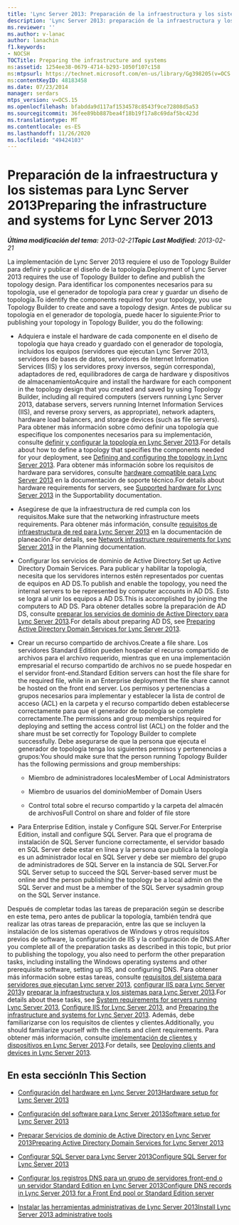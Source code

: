 ```yaml
---
title: 'Lync Server 2013: Preparación de la infraestructura y los sistemas'
description: 'Lync Server 2013: preparación de la infraestructura y los sistemas.'
ms.reviewer: ''
ms.author: v-lanac
author: lanachin
f1.keywords:
- NOCSH
TOCTitle: Preparing the infrastructure and systems
ms:assetid: 1254ee38-0679-4714-b293-1050f107c158
ms:mtpsurl: https://technet.microsoft.com/en-us/library/Gg398205(v=OCS.15)
ms:contentKeyID: 48183458
ms.date: 07/23/2014
manager: serdars
mtps_version: v=OCS.15
ms.openlocfilehash: bfabdda9d117af1534578c8543f9ce72808d5a53
ms.sourcegitcommit: 36fee89bb887bea4f18b19f17a8c69daf5bc423d
ms.translationtype: MT
ms.contentlocale: es-ES
ms.lasthandoff: 11/26/2020
ms.locfileid: "49424103"
---
```

# <a name="preparing-the-infrastructure-and-systems-for-lync-server-2013"></a><span data-ttu-id="39518-103">Preparación de la infraestructura y los sistemas para Lync Server 2013</span><span class="sxs-lookup"><span data-stu-id="39518-103">Preparing the infrastructure and systems for Lync Server 2013</span></span>

<div data-xmlns="http://www.w3.org/1999/xhtml">

<div class="topic" data-xmlns="http://www.w3.org/1999/xhtml" data-msxsl="urn:schemas-microsoft-com:xslt" data-cs="https://msdn.microsoft.com/">

<div data-asp="https://msdn2.microsoft.com/asp">



</div>

<div id="mainSection">

<div id="mainBody"><span data-ttu-id="39518-104">

<span> </span></span><span class="sxs-lookup"><span data-stu-id="39518-104">

<span> </span></span></span>

<span data-ttu-id="39518-105">_**Última modificación del tema:** 2013-02-21_</span><span class="sxs-lookup"><span data-stu-id="39518-105">_**Topic Last Modified:** 2013-02-21_</span></span>

<span data-ttu-id="39518-106">La implementación de Lync Server 2013 requiere el uso de Topology Builder para definir y publicar el diseño de la topología.</span><span class="sxs-lookup"><span data-stu-id="39518-106">Deployment of Lync Server 2013 requires the use of Topology Builder to define and publish the topology design.</span></span> <span data-ttu-id="39518-107">Para identificar los componentes necesarios para su topología, use el generador de topología para crear y guardar un diseño de topología.</span><span class="sxs-lookup"><span data-stu-id="39518-107">To identify the components required for your topology, you use Topology Builder to create and save a topology design.</span></span> <span data-ttu-id="39518-108">Antes de publicar su topología en el generador de topología, puede hacer lo siguiente:</span><span class="sxs-lookup"><span data-stu-id="39518-108">Prior to publishing your topology in Topology Builder, you do the following:</span></span>

  - <span data-ttu-id="39518-109">Adquiera e instale el hardware de cada componente en el diseño de topología que haya creado y guardado con el generador de topología, incluidos los equipos (servidores que ejecutan Lync Server 2013, servidores de bases de datos, servidores de Internet Information Services (IIS) y los servidores proxy inversos, según corresponda), adaptadores de red, equilibradores de carga de hardware y dispositivos de almacenamiento</span><span class="sxs-lookup"><span data-stu-id="39518-109">Acquire and install the hardware for each component in the topology design that you created and saved by using Topology Builder, including all required computers (servers running Lync Server 2013, database servers, servers running Internet Information Services (IIS), and reverse proxy servers, as appropriate), network adapters, hardware load balancers, and storage devices (such as file servers).</span></span> <span data-ttu-id="39518-110">Para obtener más información sobre cómo definir una topología que especifique los componentes necesarios para su implementación, consulte [definir y configurar la topología en Lync Server 2013](lync-server-2013-defining-and-configuring-the-topology.md).</span><span class="sxs-lookup"><span data-stu-id="39518-110">For details about how to define a topology that specifies the components needed for your deployment, see [Defining and configuring the topology in Lync Server 2013](lync-server-2013-defining-and-configuring-the-topology.md).</span></span> <span data-ttu-id="39518-111">Para obtener más información sobre los requisitos de hardware para servidores, consulte [hardware compatible para Lync Server 2013](lync-server-2013-supported-hardware.md) en la documentación de soporte técnico.</span><span class="sxs-lookup"><span data-stu-id="39518-111">For details about hardware requirements for servers, see [Supported hardware for Lync Server 2013](lync-server-2013-supported-hardware.md) in the Supportability documentation.</span></span>

  - <span data-ttu-id="39518-112">Asegúrese de que la infraestructura de red cumpla con los requisitos.</span><span class="sxs-lookup"><span data-stu-id="39518-112">Make sure that the networking infrastructure meets requirements.</span></span> <span data-ttu-id="39518-113">Para obtener más información, consulte [requisitos de infraestructura de red para Lync Server 2013](lync-server-2013-network-infrastructure-requirements.md) en la documentación de planeación.</span><span class="sxs-lookup"><span data-stu-id="39518-113">For details, see [Network infrastructure requirements for Lync Server 2013](lync-server-2013-network-infrastructure-requirements.md) in the Planning documentation.</span></span>

  - <span data-ttu-id="39518-114">Configurar los servicios de dominio de Active Directory.</span><span class="sxs-lookup"><span data-stu-id="39518-114">Set up Active Directory Domain Services.</span></span> <span data-ttu-id="39518-115">Para publicar y habilitar la topología, necesita que los servidores internos estén representados por cuentas de equipos en AD DS.</span><span class="sxs-lookup"><span data-stu-id="39518-115">To publish and enable the topology, you need the internal servers to be represented by computer accounts in AD DS.</span></span> <span data-ttu-id="39518-116">Esto se logra al unir los equipos a AD DS.</span><span class="sxs-lookup"><span data-stu-id="39518-116">This is accomplished by joining the computers to AD DS.</span></span> <span data-ttu-id="39518-117">Para obtener detalles sobre la preparación de AD DS, consulte [preparar los servicios de dominio de Active Directory para Lync Server 2013](lync-server-2013-preparing-active-directory-domain-services.md).</span><span class="sxs-lookup"><span data-stu-id="39518-117">For details about preparing AD DS, see [Preparing Active Directory Domain Services for Lync Server 2013](lync-server-2013-preparing-active-directory-domain-services.md).</span></span>

  - <span data-ttu-id="39518-118">Crear un recurso compartido de archivos.</span><span class="sxs-lookup"><span data-stu-id="39518-118">Create a file share.</span></span> <span data-ttu-id="39518-119">Los servidores Standard Edition pueden hospedar el recurso compartido de archivos para el archivo requerido, mientras que en una implementación empresarial el recurso compartido de archivos no se puede hospedar en el servidor front-end.</span><span class="sxs-lookup"><span data-stu-id="39518-119">Standard Edition servers can host the file share for the required file, while in an Enterprise deployment the file share cannot be hosted on the front end server.</span></span> <span data-ttu-id="39518-120">Los permisos y pertenencias a grupos necesarios para implementar y establecer la lista de control de acceso (ACL) en la carpeta y el recurso compartido deben establecerse correctamente para que el generador de topología se complete correctamente.</span><span class="sxs-lookup"><span data-stu-id="39518-120">The permissions and group memberships required for deploying and setting the access control list (ACL) on the folder and the share must be set correctly for Topology Builder to complete successfully.</span></span> <span data-ttu-id="39518-121">Debe asegurarse de que la persona que ejecuta el generador de topología tenga los siguientes permisos y pertenencias a grupos:</span><span class="sxs-lookup"><span data-stu-id="39518-121">You should make sure that the person running Topology Builder has the following permissions and group memberships:</span></span>
    
      - <span data-ttu-id="39518-122">Miembro de administradores locales</span><span class="sxs-lookup"><span data-stu-id="39518-122">Member of Local Administrators</span></span>
    
      - <span data-ttu-id="39518-123">Miembro de usuarios del dominio</span><span class="sxs-lookup"><span data-stu-id="39518-123">Member of Domain Users</span></span>
    
      - <span data-ttu-id="39518-124">Control total sobre el recurso compartido y la carpeta del almacén de archivos</span><span class="sxs-lookup"><span data-stu-id="39518-124">Full Control on share and folder of file store</span></span>

  - <span data-ttu-id="39518-125">Para Enterprise Edition, instale y Configure SQL Server.</span><span class="sxs-lookup"><span data-stu-id="39518-125">For Enterprise Edition, install and configure SQL Server.</span></span> <span data-ttu-id="39518-126">Para que el programa de instalación de SQL Server funcione correctamente, el servidor basado en SQL Server debe estar en línea y la persona que publica la topología es un administrador local en SQL Server y debe ser miembro del grupo de administradores de SQL Server en la instancia de SQL Server.</span><span class="sxs-lookup"><span data-stu-id="39518-126">For SQL Server setup to succeed the SQL Server-based server must be online and the person publishing the topology be a local admin on the SQL Server and must be a member of the SQL Server sysadmin group on the SQL Server instance.</span></span>

<span data-ttu-id="39518-127">Después de completar todas las tareas de preparación según se describe en este tema, pero antes de publicar la topología, también tendrá que realizar las otras tareas de preparación, entre las que se incluyen la instalación de los sistemas operativos de Windows y otros requisitos previos de software, la configuración de IIS y la configuración de DNS.</span><span class="sxs-lookup"><span data-stu-id="39518-127">After you complete all of the preparation tasks as described in this topic, but prior to publishing the topology, you also need to perform the other preparation tasks, including installing the Windows operating systems and other prerequisite software, setting up IIS, and configuring DNS.</span></span> <span data-ttu-id="39518-128">Para obtener más información sobre estas tareas, consulte [requisitos del sistema para servidores que ejecutan Lync server 2013](lync-server-2013-system-requirements-for-servers-running-lync-server-2013.md), [configurar IIS para Lync Server 2013](lync-server-2013-configure-iis.md)y [preparar la infraestructura y los sistemas para Lync Server 2013](lync-server-2013-preparing-the-infrastructure-and-systems.md).</span><span class="sxs-lookup"><span data-stu-id="39518-128">For details about these tasks, see [System requirements for servers running Lync Server 2013](lync-server-2013-system-requirements-for-servers-running-lync-server-2013.md), [Configure IIS for Lync Server 2013](lync-server-2013-configure-iis.md), and [Preparing the infrastructure and systems for Lync Server 2013](lync-server-2013-preparing-the-infrastructure-and-systems.md).</span></span> <span data-ttu-id="39518-129">Además, debe familiarizarse con los requisitos de clientes y clientes.</span><span class="sxs-lookup"><span data-stu-id="39518-129">Additionally, you should familiarize yourself with the clients and client requirements.</span></span> <span data-ttu-id="39518-130">Para obtener más información, consulte [implementación de clientes y dispositivos en Lync Server 2013](lync-server-2013-deploying-clients-and-devices.md).</span><span class="sxs-lookup"><span data-stu-id="39518-130">For details, see [Deploying clients and devices in Lync Server 2013](lync-server-2013-deploying-clients-and-devices.md).</span></span>

<div>

## <a name="in-this-section"></a><span data-ttu-id="39518-131">En esta sección</span><span class="sxs-lookup"><span data-stu-id="39518-131">In This Section</span></span>

  - [<span data-ttu-id="39518-132">Configuración del hardware en Lync Server 2013</span><span class="sxs-lookup"><span data-stu-id="39518-132">Hardware setup for Lync Server 2013</span></span>](lync-server-2013-hardware-setup.md)

  - [<span data-ttu-id="39518-133">Configuración del software para Lync Server 2013</span><span class="sxs-lookup"><span data-stu-id="39518-133">Software setup for Lync Server 2013</span></span>](lync-server-2013-software-setup.md)

  - [<span data-ttu-id="39518-134">Preparar Servicios de dominio de Active Directory en Lync Server 2013</span><span class="sxs-lookup"><span data-stu-id="39518-134">Preparing Active Directory Domain Services for Lync Server 2013</span></span>](lync-server-2013-preparing-active-directory-domain-services.md)

  - [<span data-ttu-id="39518-135">Configurar SQL Server para Lync Server 2013</span><span class="sxs-lookup"><span data-stu-id="39518-135">Configure SQL Server for Lync Server 2013</span></span>](lync-server-2013-configure-sql-server-for-lync-server.md)

  - [<span data-ttu-id="39518-136">Configurar los registros DNS para un grupo de servidores front-end o un servidor Standard Edition en Lync Server 2013</span><span class="sxs-lookup"><span data-stu-id="39518-136">Configure DNS records in Lync Server 2013 for a Front End pool or Standard Edition server</span></span>](lync-server-2013-configure-dns-records-for-a-front-end-pool-or-standard-edition-server.md)

  - [<span data-ttu-id="39518-137">Instalar las herramientas administrativas de Lync Server 2013</span><span class="sxs-lookup"><span data-stu-id="39518-137">Install Lync Server 2013 administrative tools</span></span>](lync-server-2013-install-lync-server-administrative-tools.md)

<span data-ttu-id="39518-138"></div>

</div>

<span> </span>

</div>

</div>

</span><span class="sxs-lookup"><span data-stu-id="39518-138"></div>

</div>

<span> </span>

</div>

</div>

</span></span></div>

